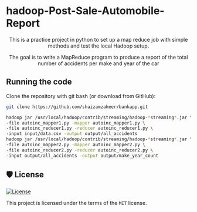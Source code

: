 # hadoop-Post-Sale-Automobile-Report

<div align="center">


This is a practice project in python to set up a map reduce job with simple methods and test the local Hadoop setup.

The goal is to write a MapReduce program to produce a report of the total number of accidents per make and year of the car

</div>

## Running the code


Clone the repository with git bash (or download from GitHub):

```bash
git clone https://github.com/shaizamzaheer/bankapp.git

hadoop jar /usr/local/hadoop/contrib/streaming/hadoop-*streaming*.jar \
-file autoinc_mapper1.py -mapper autoinc_mapper1.py \
-file autoinc_reducer1.py -reducer autoinc_reducer1.py \
-input input/data.csv -output output/all_accidents
hadoop jar /usr/local/hadoop/contrib/streaming/hadoop-*streaming*.jar \
-file autoinc_mapper2.py -mapper autoinc_mapper2.py \
-file autoinc_reducer2.py -reducer autoinc_reducer2.py \
-input output/all_accidents -output output/make_year_count

```



## 🛡 License

[![License](https://img.shields.io/badge/license-MIT-green)](./LICENSE)

This project is licensed under the terms of the `MIT` license.
